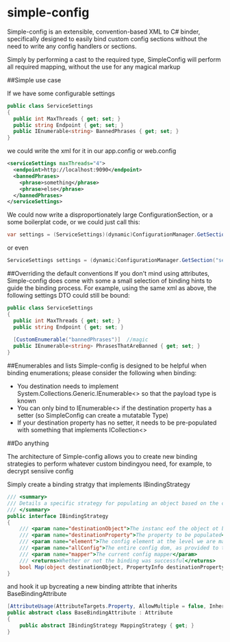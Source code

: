 simple-config
=============

Simple-config is an extensible, convention-based XML to C# binder, specifically designed to easily bind custom config sections without the need to write any config handlers or sections.

Simply by performing a cast to the required type, SimpleConfig will perform all required mapping, without the use for any magical markup

##Simple use case

If we have some configurable settings
```C#
public class ServiceSettings
{
  public int MaxThreads { get; set; }
  public string Endpoint { get; set; }
  public IEnumerable<string> BannedPhrases { get; set; }
}
```
we could write the xml for it in our app.config or web.config
```xml
<serviceSettings maxThreads="4">
  <endpoint>http://localhost:9090</endpoint>
  <bannedPhrases>
    <phrase>something</phrase>
    <phrase>else</phrase>
  </bannedPhrases>
</serviceSettings>
```

We could now write a disproportionately large ConfigurationSection, or a some boilerplat code, or we could just call this:

```C#
var settings = (ServiceSettings)(dynamic)ConfigurationManager.GetSection("serviceSettings");
```
or even
```C#
ServiceSettings settings = (dynamic)ConfigurationManager.GetSection("serviceSettings");
```

##Overriding the default conventions
If you don't mind using attributes, Simple-config does come with some a small selection of binding hints to guide the binding process.  For example, using the same xml as above, the following settings DTO could still be bound:

```C#
public class ServiceSettings
{
  public int MaxThreads { get; set; }
  public string Endpoint { get; set; }
  
  [CustomEnumerable("bannedPhrases")]  //magic
  public IEnumerable<string> PhrasesThatAreBanned { get; set; }
}
```

##Enumerables and lists
Simple-config is designed to be helpful when binding enumerations; please consider the following when binding:
  * You destination needs to implement System.Collections.Generic.IEnumerable<> so that the payload type is known
  * You can only bind to IEnumerable<> if the destination property has a setter (so SimpleConfig can create a mutatable Type)
  * If your destination property has no setter, it needs to be pre-populated with something that implements ICollection<>

##Do anything

The architecture of Simple-config allows you to create new binding strategies to perform whatever custom bindingyou need, for example, to decrypt sensiive config

Simply create a binding stratgy that implements IBindingStrategy

```C#
/// <summary>
/// Details a specific strategy for populating an object based on the config
/// </summary>
public interface IBindingStrategy
{
    /// <param name="destinationObject">The instanc eof the object ot be populated</param>
    /// <param name="destinationProperty">The property to be populated</param>
    /// <param name="element">The config element at the level we are mapping</param>
    /// <param name="allConfig">The entire config dom, as provided to the config handler</param>
    /// <param name="mapper">The current config mapper</param>
    /// <returns>Whether or not the binding was successful</returns>
    bool Map(object destinationObject, PropertyInfo destinationProperty, XmlElement element, XmlElement allConfig, ConfigMapper mapper);
}
```

and hook it up bycreating a new binding attribte that inherits BaseBindingAttribute

```C#
[AttributeUsage(AttributeTargets.Property, AllowMultiple = false, Inherited = false)]
public abstract class BaseBindingAttribute : Attribute
{
    public abstract IBindingStrategy MappingStrategy { get; }
}
```
